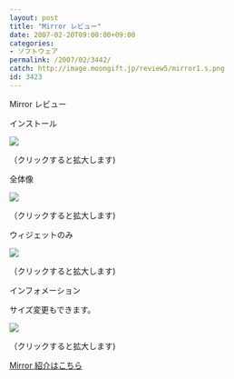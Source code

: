 ```yaml
---
layout: post
title: "Mirror レビュー"
date: 2007-02-20T09:00:00+09:00
categories:
- ソフトウェア
permalink: /2007/02/3442/
catch: http://image.moongift.jp/review5/mirror1.s.png
id: 3423
---
```

Mirror レビュー  
<!--more-->

インストール

  

[![](http://image.moongift.jp/review5/mirror5.s.png)](http://image.moongift.jp/review5/mirror5.png)  
  
（クリックすると拡大します)

  

全体像

  

[![](http://image.moongift.jp/review5/mirror4.s.png)](http://image.moongift.jp/review5/mirror4.png)  
  
（クリックすると拡大します)

  

ウィジェットのみ

  

[![](http://image.moongift.jp/review5/mirror1.s.png)](http://image.moongift.jp/review5/mirror1.png)  
  
（クリックすると拡大します)

  

インフォメーション

  

サイズ変更もできます。

  

[![](http://image.moongift.jp/review5/mirror3.s.png)](http://image.moongift.jp/review5/mirror3.png)  
  
（クリックすると拡大します)

  

[Mirror 紹介はこちら](http://fw.moongift.jp/intro/i-3438.html)

